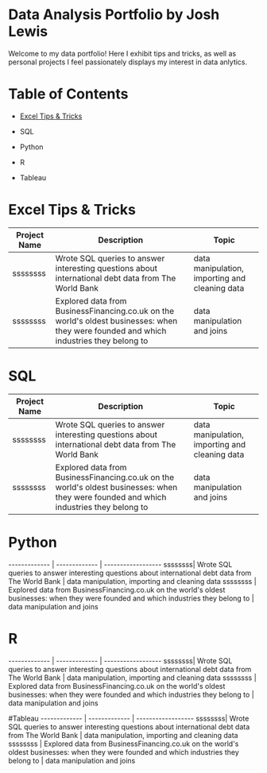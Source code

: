 # **Data Analysis Portfolio by Josh Lewis**
Welcome to my data portfolio! Here I exhibit tips and tricks, as well as personal projects I feel passionately displays my interest in data anlytics.
# Table of Contents
- [Excel Tips & Tricks](#Excel-Tips-&-Tricks)
  
- SQL

- Python

- R

- Tableau

# Excel Tips & Tricks
Project Name  | Description   |  Topic
------------- | ------------- | ------------------
 ssssssss| Wrote SQL queries to answer interesting questions about international debt data from The World Bank  | data manipulation, importing and cleaning data
 ssssssss | Explored data from BusinessFinancing.co.uk on the world's oldest businesses: when they were founded and which industries they belong to | data manipulation and joins

# SQL
Project Name  | Description   |  Topic
------------- | ------------- | ------------------
 ssssssss| Wrote SQL queries to answer interesting questions about international debt data from The World Bank  | data manipulation, importing and cleaning data
 ssssssss | Explored data from BusinessFinancing.co.uk on the world's oldest businesses: when they were founded and which industries they belong to | data manipulation and joins

# Python 
------------- | ------------- | ------------------
 ssssssss| Wrote SQL queries to answer interesting questions about international debt data from The World Bank  | data manipulation, importing and cleaning data
 ssssssss | Explored data from BusinessFinancing.co.uk on the world's oldest businesses: when they were founded and which industries they belong to | data manipulation and joins

# R
------------- | ------------- | ------------------
 ssssssss| Wrote SQL queries to answer interesting questions about international debt data from The World Bank  | data manipulation, importing and cleaning data
 ssssssss | Explored data from BusinessFinancing.co.uk on the world's oldest businesses: when they were founded and which industries they belong to | data manipulation and joins

#Tableau
------------- | ------------- | ------------------
 ssssssss| Wrote SQL queries to answer interesting questions about international debt data from The World Bank  | data manipulation, importing and cleaning data
 ssssssss | Explored data from BusinessFinancing.co.uk on the world's oldest businesses: when they were founded and which industries they belong to | data manipulation and joins
